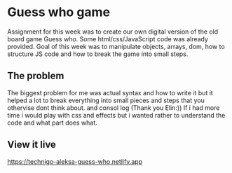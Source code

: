# Guess who game

Assignment for this week was to create our own digital version of the old board game Guess who.
Some html/css/JavaScript code was already provided. Goal of this week was to manipulate objects, arrays, dom, how to structure JS code and how to break the game into small steps.

## The problem

The biggest problem for me was actual syntax and how to write it but it helped a lot to break everything into small pieces and steps that you othervise dont think about. and consol log (Thank you Elin:))
If i had more time i would play with css and effects but i wanted rather to understand the code and what part does what.

## View it live

https://technigo-aleksa-guess-who.netlify.app
